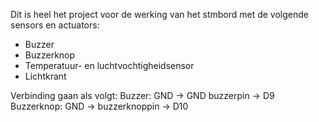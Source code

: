Dit is heel het project voor de werking van het stmbord met de volgende sensors en actuators:

- Buzzer
- Buzzerknop
- Temperatuur- en luchtvochtigheidsensor
- Lichtkrant

Verbinding gaan als volgt:
Buzzer: GND -> GND  buzzerpin -> D9
Buzzerknop: GND -> buzzerknoppin -> D10
